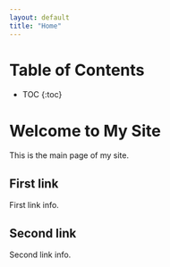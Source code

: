 ```yaml
---
layout: default
title: "Home"
---
```


# Table of Contents
* TOC
{:toc}

# Welcome to My Site

This is the main page of my site.

## First link

First link info.

## Second link

Second link info.
